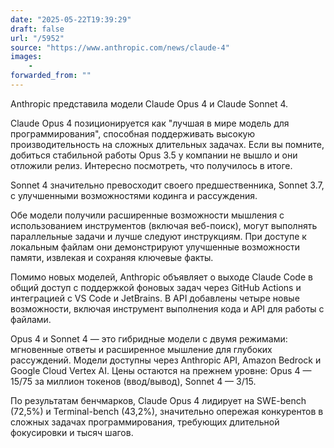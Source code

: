 ```yaml
---
date: "2025-05-22T19:39:29"
draft: false
url: "/5952"
source: "https://www.anthropic.com/news/claude-4"
images:
    -
forwarded_from: ""
---
```


Anthropic представила модели Claude Opus 4 и Claude Sonnet 4.

Claude Opus 4 позиционируется как "лучшая в мире модель для программирования", способная поддерживать высокую производительность на сложных длительных задачах. Если вы помните, добиться стабильной работы Opus 3.5 у компании не вышло и они отложили релиз. Интересно посмотреть, что получилось в итоге.

Sonnet 4 значительно превосходит своего предшественника, Sonnet 3.7, с улучшенными возможностями кодинга и рассуждения.

Обе модели получили расширенные возможности мышления с использованием инструментов (включая веб-поиск), могут выполнять параллельные задачи и лучше следуют инструкциям. При доступе к локальным файлам они демонстрируют улучшенные возможности памяти, извлекая и сохраняя ключевые факты.

Помимо новых моделей, Anthropic объявляет о выходе Claude Code в общий доступ с поддержкой фоновых задач через GitHub Actions и интеграцией с VS Code и JetBrains. В API добавлены четыре новые возможности, включая инструмент выполнения кода и API для работы с файлами.

Opus 4 и Sonnet 4 — это гибридные модели с двумя режимами: мгновенные ответы и расширенное мышление для глубоких рассуждений. Модели доступны через Anthropic API, Amazon Bedrock и Google Cloud Vertex AI. Цены остаются на прежнем уровне: Opus 4 — $15/$75 за миллион токенов (ввод/вывод), Sonnet 4 — $3/$15.

По результатам бенчмарков, Claude Opus 4 лидирует на SWE-bench (72,5%) и Terminal-bench (43,2%), значительно опережая конкурентов в сложных задачах программирования, требующих длительной фокусировки и тысяч шагов.
